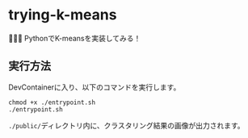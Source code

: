 # trying-k-means

🥗🥗🥗 PythonでK-meansを実装してみる！  

## 実行方法

DevContainerに入り、以下のコマンドを実行します。  

```shell
chmod +x ./entrypoint.sh
./entrypoint.sh
```

`./public/`ディレクトリ内に、クラスタリング結果の画像が出力されます。  

